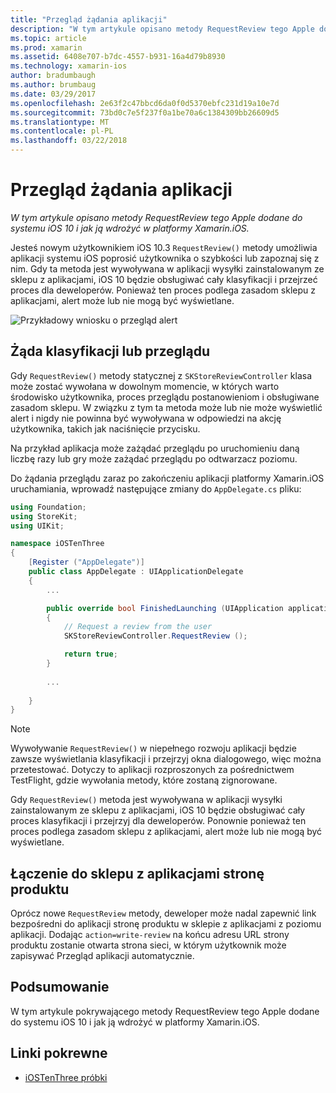 ```yaml
---
title: "Przegląd żądania aplikacji"
description: "W tym artykule opisano metody RequestReview tego Apple dodane do systemu iOS 10 i jak ją wdrożyć w platformy Xamarin.iOS."
ms.topic: article
ms.prod: xamarin
ms.assetid: 6408e707-b7dc-4557-b931-16a4d79b8930
ms.technology: xamarin-ios
author: bradumbaugh
ms.author: brumbaug
ms.date: 03/29/2017
ms.openlocfilehash: 2e63f2c47bbcd6da0f0d5370ebfc231d19a10e7d
ms.sourcegitcommit: 73bd0c7e5f237f0a1be70a6c1384309bb26609d5
ms.translationtype: MT
ms.contentlocale: pl-PL
ms.lasthandoff: 03/22/2018
---
```

# <a name="request-app-review"></a>Przegląd żądania aplikacji

_W tym artykule opisano metody RequestReview tego Apple dodane do systemu iOS 10 i jak ją wdrożyć w platformy Xamarin.iOS._

Jesteś nowym użytkownikiem iOS 10.3 `RequestReview()` metody umożliwia aplikacji systemu iOS poprosić użytkownika o szybkości lub zapoznaj się z nim. Gdy ta metoda jest wywoływana w aplikacji wysyłki zainstalowanym ze sklepu z aplikacjami, iOS 10 będzie obsługiwać cały klasyfikacji i przejrzeć proces dla deweloperów. Ponieważ ten proces podlega zasadom sklepu z aplikacjami, alert może lub nie mogą być wyświetlane.

![](request-app-review-images/review01.png "Przykładowy wniosku o przegląd alert")

## <a name="requesting-a-rating-or-review"></a>Żąda klasyfikacji lub przeglądu

Gdy `RequestReview()` metody statycznej z `SKStoreReviewController` klasa może zostać wywołana w dowolnym momencie, w których warto środowisko użytkownika, proces przeglądu postanowieniom i obsługiwane zasadom sklepu. W związku z tym ta metoda może lub nie może wyświetlić alert i nigdy nie powinna być wywoływana w odpowiedzi na akcję użytkownika, takich jak naciśnięcie przycisku.

Na przykład aplikacja może zażądać przeglądu po uruchomieniu daną liczbę razy lub gry może zażądać przeglądu po odtwarzacz poziomu.

Do żądania przeglądu zaraz po zakończeniu aplikacji platformy Xamarin.iOS uruchamiania, wprowadź następujące zmiany do `AppDelegate.cs` pliku:

```csharp
using Foundation;
using StoreKit;
using UIKit;

namespace iOSTenThree
{
    [Register ("AppDelegate")]
    public class AppDelegate : UIApplicationDelegate
    {
        ...

        public override bool FinishedLaunching (UIApplication application, NSDictionary launchOptions)
        {
            // Request a review from the user
            SKStoreReviewController.RequestReview ();

            return true;
        }
        
        ...
        
    }
}
```

> [!NOTE]
> Wywoływanie `RequestReview()` w niepełnego rozwoju aplikacji będzie zawsze wyświetlania klasyfikacji i przejrzyj okna dialogowego, więc można przetestować. Dotyczy to aplikacji rozproszonych za pośrednictwem TestFlight, gdzie wywołania metody, które zostaną zignorowane.

Gdy `RequestReview()` metoda jest wywoływana w aplikacji wysyłki zainstalowanym ze sklepu z aplikacjami, iOS 10 będzie obsługiwać cały proces klasyfikacji i przejrzyj dla deweloperów. Ponownie ponieważ ten proces podlega zasadom sklepu z aplikacjami, alert może lub nie mogą być wyświetlane.

## <a name="linking-to-an-app-store-product-page"></a>Łączenie do sklepu z aplikacjami stronę produktu 

Oprócz nowe `RequestReview` metody, deweloper może nadal zapewnić link bezpośredni do aplikacji stronę produktu w sklepie z aplikacjami z poziomu aplikacji. Dodając `action=write-review` na końcu adresu URL strony produktu zostanie otwarta strona sieci, w którym użytkownik może zapisywać Przegląd aplikacji automatycznie. 

## <a name="summary"></a>Podsumowanie

W tym artykule pokrywającego metody RequestReview tego Apple dodane do systemu iOS 10 i jak ją wdrożyć w platformy Xamarin.iOS.



## <a name="related-links"></a>Linki pokrewne

- [iOSTenThree próbki](https://developer.xamarin.com/samples/ios/iOS10/iOSTenThree)
